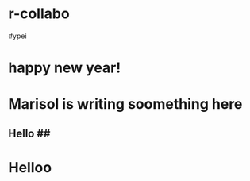 # r-collabo

#ypei

# happy new year!
# Marisol is writing soomething here


## Hello ## ### 
# Helloo 


